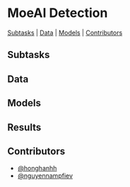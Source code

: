 # MoeAI Detection

[Subtasks](#subtasks) | [Data](#data_format) | [Models](#models) | [Contributors](#contributors)

## Subtasks

## Data

## Models

## Results

<!-- ### 1. The development set

### 2. The test set -->

## Contributors

- [@honghanhh](https://github.com/honghanhh)
- [@nguyennampfiev](https://github.com/nguyennampfiev)
